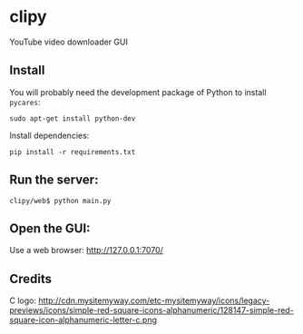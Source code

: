 # clipy

YouTube video downloader GUI

## Install

You will probably need the development package of Python to install `pycares`:

	sudo apt-get install python-dev

Install dependencies:

	pip install -r requirements.txt

## Run the server:

	clipy/web$ python main.py

## Open the GUI:

Use a web browser: http://127.0.0.1:7070/

Credits
-------

C logo: http://cdn.mysitemyway.com/etc-mysitemyway/icons/legacy-previews/icons/simple-red-square-icons-alphanumeric/128147-simple-red-square-icon-alphanumeric-letter-c.png
